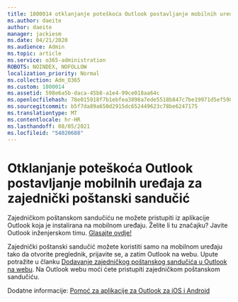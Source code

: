 ```yaml
---
title: 1800014 otklanjanje poteškoća Outlook postavljanje mobilnih uređaja za zajednički poštanski sandučić
ms.author: daeite
author: daeite
manager: jackiesm
ms.date: 04/21/2020
ms.audience: Admin
ms.topic: article
ms.service: o365-administration
ROBOTS: NOINDEX, NOFOLLOW
localization_priority: Normal
ms.collection: Adm_O365
ms.custom: 1800014
ms.assetid: 598e6a5b-daca-45b8-a1e4-99ce018aa64c
ms.openlocfilehash: 78e015918f7b1ebfea3898a7ede5518b847c7be19971d5ef59854da8b005667f
ms.sourcegitcommit: b5f7da89a650d2915dc652449623c78be6247175
ms.translationtype: MT
ms.contentlocale: hr-HR
ms.lasthandoff: 08/05/2021
ms.locfileid: "54020688"
---
```

# <a name="troubleshooting-outlook-mobile-setup-for-a-shared-mailbox"></a>Otklanjanje poteškoća Outlook postavljanje mobilnih uređaja za zajednički poštanski sandučić

Zajedničkom poštanskom sandučiću ne možete pristupiti iz aplikacije Outlook koja je instalirana na mobilnom uređaju. Želite li tu značajku? Javite Outlook inženjerskom timu. [Glasajte ovdje!](https://go.microsoft.com/fwlink/?linked=862116)
  
Zajednički poštanski sandučić možete koristiti samo na mobilnom uređaju tako da otvorite preglednik, prijavite se, a zatim Outlook na webu. Upute potražite u članku [Dodavanje zajedničkog poštanskog sandučića u Outlook na webu](https://support.office.com/article/add-a-shared-mailbox-to-outlook-on-the-web-98b5a90d-4e38-415d-a030-f09a4cd28207). Na Outlook webu moći ćete pristupiti zajedničkom poštanskom sandučiću.
  
Dodatne informacije: [Pomoć za aplikacije za Outlook za iOS i Android](https://support.office.com/article/Get-in-app-help-for-Outlook-for-iOS-and-Android-218a22d1-9fa5-4889-b689-de1c63493243)
  


